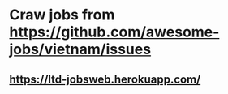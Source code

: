# Craw jobs from https://github.com/awesome-jobs/vietnam/issues
## https://ltd-jobsweb.herokuapp.com/
